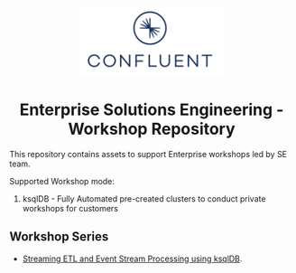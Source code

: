 <div align="center">
    <img src="images/confluent.png" width=50% height=50%>
</div>

# <div align="center">Enterprise Solutions Engineering - Workshop Repository</div>

This repository contains assets to support Enterprise workshops led by SE team. 

Supported Workshop mode:

1. ksqlDB - Fully Automated pre-created clusters to conduct private workshops for customers

## Workshop Series

* [Streaming ETL and Event Stream Processing using ksqlDB](https://github.com/confluentinc/commercial-workshops/tree/master/workshops/ksqlDB).